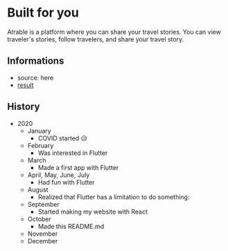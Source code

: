 Built for you 
===

Atrable is a platform where you can share your travel stories. You can view traveler's stories, follow travelers, and share your travel story.

Informations
---

* source: here
* [result][website]


[website]: https://atrable.com



History
---

* 2020
  - January
    + COVID started 😥
  - February
    + Was interested in Flutter
  - March
    + Made a first app with Flutter
  - April, May, June, July
    + Had fun with Flutter
  - August
    + Realized that Flutter has a limitation to do something: 
  - September
    + Started making my website with React
  - October
    + Made this README.md
  - November
  - December

